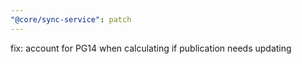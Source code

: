 ```yaml
---
"@core/sync-service": patch
---
```


fix: account for PG14 when calculating if publication needs updating

